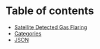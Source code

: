 # Table of contents

* [Satellite Detected Gas Flaring](README.md)
* [Categories](categories.md)
* [JSON](json.md)
